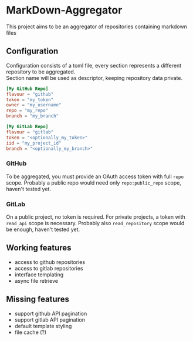 # MarkDown-Aggregator

This project aims to be an aggregator of repositories containing markdown files

## Configuration

Configuration consists of a toml file, every section represents a different repository to be aggregated.<br />
Section name will be used as descriptor, keeping repository data private.

```toml
[My GitHub Repo]
flavour = "github"
token = "my_token"
owner = "my_username"
repo = "my_repo"
branch = "my_branch"

[My GitLab Repo]
flavour = "gitlab"
token = "<optionally_my_token>"
iid = "my_project_id"
branch = "<optionally_my_branch>"
```

### GitHub

To be aggregated, you must provide an OAuth access token with full `repo` scope. Probably a public repo would need only `repo:public_repo` scope, haven't tested yet.

### GitLab

On a public project, no token is required. For private projects, a token with `read_api` scope is necessary. Probably also `read_repository` scope would be enough, haven't tested yet.

## Working features

* access to github repositories
* access to gitlab repositories
* interface templating
* async file retrieve

## Missing features

* support github API pagination
* support gitlab API pagination
* default template styling
* file cache (?)
